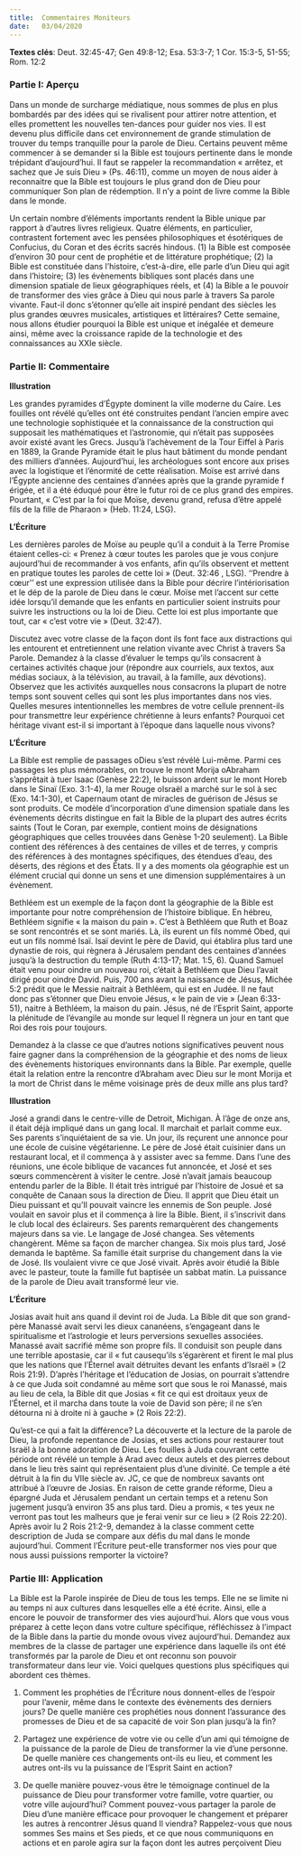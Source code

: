 ```yaml
---
title:  Commentaires Moniteurs
date:   03/04/2020
---
```


**Textes clés**: Deut. 32:45-47; Gen 49:8-12; Esa. 53:3-7; 1 Cor. 15:3-5, 51-55; Rom. 12:2

### Partie I: Aperçu

Dans un monde de surcharge médiatique, nous sommes de plus en plus bombardés par des idées qui se rivalisent pour attirer notre attention, et elles promettent les nouvelles ten-dances pour guider nos vies. Il est devenu plus difficile dans cet environnement de grande stimulation de trouver du temps tranquille pour la parole de Dieu. Certains peuvent même commencer à se demander si la Bible est toujours pertinente dans le monde trépidant d’aujourd’hui. Il faut se rappeler la recommandation « arrêtez, et sachez que Je suis Dieu » (Ps. 46:11), comme un moyen de nous aider à reconnaitre que la Bible est toujours le plus grand don de Dieu pour communiquer Son plan de rédemption. Il n’y a point de livre comme la Bible dans le monde.

Un certain nombre d’éléments importants rendent la Bible unique par rapport à d’autres livres religieux. Quatre éléments, en particulier, contrastent fortement avec les pensées philosophiques et ésotériques de Confucius, du Coran et des écrits sacrés hindous. (1) la Bible est composée d’environ 30 pour cent de prophétie et de littérature prophétique; (2) la Bible est constituée dans l’histoire, c’est-à-dire, elle parle d’un Dieu qui agit dans l’histoire; (3) les évènements bibliques sont placés dans une dimension spatiale de lieux géographiques réels, et (4) la Bible a le pouvoir de transformer des vies grâce à Dieu qui nous parle à travers Sa parole vivante. Faut-il donc s’étonner qu’elle ait inspiré pendant des siècles les plus grandes œuvres musicales, artistiques et littéraires? Cette semaine, nous allons étudier pourquoi la Bible est unique et inégalée et demeure ainsi, même avec la croissance rapide de la technologie et des connaissances au XXIe siècle.

### Partie II: Commentaire

**Illustration**

Les grandes pyramides d’Égypte dominent la ville moderne du Caire. Les fouilles ont révélé qu’elles ont été construites pendant l’ancien empire avec une technologie sophistiquée et la connaissance de la construction qui supposait les mathématiques et l’astronomie, qui n’était pas supposées avoir existé avant les Grecs. Jusqu’à l’achèvement de la Tour Eiffel à Paris en 1889, la Grande Pyramide était le plus haut bâtiment du monde pendant des milliers d’années. Aujourd’hui, les archéologues sont encore aux prises avec la logistique et l’énormité de cette réalisation. Moïse est arrivé dans l’Égypte ancienne des centaines d’années après que la grande pyramide f érigée, et il a été éduqué pour être le futur roi de ce plus grand des empires. Pourtant, « C’est par la foi que Moïse, devenu grand, refusa d’être appelé fils de la fille de Pharaon » (Heb. 11:24, LSG).

**L’Écriture**

Les dernières paroles de Moïse au peuple qu’il a conduit à la Terre Promise étaient celles-ci: « Prenez à cœur toutes les paroles que je vous conjure aujourd’hui de recommander à vos enfants, afin qu’ils observent et mettent en pratique toutes les paroles de cette loi » (Deut. 32:46 , LSG). ‘‘Prendre à cœur’’ est une expression utilisée dans la Bible pour décrire l’intériorisation et le dép de la parole de Dieu dans le cœur. Moïse met l’accent sur cette idée lorsqu’il demande que les enfants en particulier soient instruits pour suivre les instructions ou la loi de Dieu. Cette loi est plus importante que tout, car « c’est votre vie » (Deut. 32:47).

Discutez avec votre classe de la façon dont ils font face aux distractions qui les entourent et entretiennent une relation vivante avec Christ à travers Sa Parole. Demandez à la classe d’évaluer le temps qu’ils consacrent à certaines activités chaque jour (répondre aux courriels, aux textos, aux médias sociaux, à la télévision, au travail, à la famille, aux dévotions). Observez que les activités auxquelles nous consacrons la plupart de notre temps sont souvent celles qui sont les plus importantes dans nos vies. Quelles mesures intentionnelles les membres de votre cellule prennent-ils pour transmettre leur expérience chrétienne à leurs enfants? Pourquoi cet héritage vivant est-il si important à l’époque dans laquelle nous vivons?

**L’Écriture**

La Bible est remplie de passages oDieu s’est révélé Lui-même. Parmi ces passages les plus mémorables, on trouve le mont Morija oAbraham s’apprêtait à tuer Isaac (Genèse 22:2), le buisson ardent sur le mont Horeb dans le Sinaï (Exo. 3:1-4), la mer Rouge oIsraël a marché sur le sol à sec (Exo. 14:1-30), et Capernaum otant de miracles de guérison de Jésus se sont produits. Ce modèle d’incorporation d’une dimension spatiale dans les évènements décrits distingue en fait la Bible de la plupart des autres écrits saints (Tout le Coran, par exemple, contient moins de désignations géographiques que celles trouvées dans Genèse 1-20 seulement). La Bible contient des références à des centaines de villes et de terres, y compris des références à des montagnes spécifiques, des étendues d’eau, des déserts, des régions et des États. Il y a des moments ola géographie est un élément crucial qui donne un sens et une dimension supplémentaires à un évènement.

Bethléem est un exemple de la façon dont la géographie de la Bible est importante pour notre compréhension de l’histoire biblique. En hébreu, Bethléem signifie « la maison du pain ». C’est à Bethléem que Ruth et Boaz se sont rencontrés et se sont mariés. Là, ils eurent un fils nommé Obed, qui eut un fils nommé Isaï. Isaï devint le père de David, qui établira plus tard une dynastie de rois, qui règnera à Jérusalem pendant des centaines d’années jusqu’à la destruction du temple (Ruth 4:13-17; Mat. 1:5, 6). Quand Samuel était venu pour oindre un nouveau roi, c’était à Bethléem que Dieu l’avait dirigé pour oindre David. Puis, 700 ans avant la naissance de Jésus, Michée 5:2 prédit que le Messie naitrait à Bethléem, qui est en Judée. Il ne faut donc pas s’étonner que Dieu envoie Jésus, « le pain de vie » (Jean 6:33-51), naitre à Bethléem, la maison du pain. Jésus, né de l’Esprit Saint, apporte la plénitude de l’évangile au monde sur lequel Il règnera un jour en tant que Roi des rois pour toujours.

Demandez à la classe ce que d’autres notions significatives peuvent nous faire gagner dans la compréhension de la géographie et des noms de lieux des évènements historiques environnants dans la Bible. Par exemple, quelle était la relation entre la rencontre d’Abraham avec Dieu sur le mont Morija et la mort de Christ dans le même voisinage près de deux mille ans plus tard?

**Illustration**

José a grandi dans le centre-ville de Detroit, Michigan. À l’âge de onze ans, il était déjà impliqué dans un gang local. Il marchait et parlait comme eux. Ses parents s’inquiétaient de sa vie. Un jour, ils reçurent une annonce pour une école de cuisine végétarienne. Le père de José était cuisinier dans un restaurant local, et il commença à y assister avec sa femme. Dans l’une des réunions, une école biblique de vacances fut annoncée, et José et ses sœurs commencèrent à visiter le centre. José n’avait jamais beaucoup entendu parler de la Bible. Il était très intrigué par l’histoire de Josué et sa conquête de Canaan sous la direction de Dieu. Il apprit que Dieu était un Dieu puissant et qu’Il pouvait vaincre les ennemis de Son peuple. José voulait en savoir plus et il commença à lire la Bible. Bient, il s’inscrivit dans le club local des éclaireurs. Ses parents remarquèrent des changements majeurs dans sa vie. Le langage de José changea. Ses vêtements changèrent. Même sa façon de marcher changea. Six mois plus tard, José demanda le baptême. Sa famille était surprise du changement dans la vie de José. Ils voulaient vivre ce que José vivait. Après avoir étudié la Bible avec le pasteur, toute la famille fut baptisée un sabbat matin. La puissance de la parole de Dieu avait transformé leur vie.

**L’Écriture**

Josias avait huit ans quand il devint roi de Juda. La Bible dit que son grand-père Manassé avait servi les dieux cananéens, s’engageant dans le spiritualisme et l’astrologie et leurs perversions sexuelles associées. Manassé avait sacrifié même son propre fils. Il conduisit son peuple dans une terrible apostasie, car il « fut causequ’ils s’égarèrent et firent le mal plus que les nations que l’Éternel avait détruites devant les enfants d’Israël » (2 Rois 21:9). D’après l’héritage et l’éducation de Josias, on pourrait s’attendre à ce que Juda soit condamné au même sort que sous le roi Manassé, mais au lieu de cela, la Bible dit que Josias « fit ce qui est droitaux yeux de l’Éternel, et il marcha dans toute la voie de David son père; il ne s’en détourna ni à droite ni à gauche » (2 Rois 22:2).

Qu’est-ce qui a fait la différence? La découverte et la lecture de la parole de Dieu, la profonde repentance de Josias, et ses actions pour restaurer tout Israël à la bonne adoration de Dieu. Les fouilles à Juda couvrant cette période ont révélé un temple à Arad avec deux autels et des pierres debout dans le lieu très saint qui représentaient plus d’une divinité. Ce temple a été détruit à la fin du VIIe siècle av. JC, ce que de nombreux savants ont attribué à l’œuvre de Josias. En raison de cette grande réforme, Dieu a épargné Juda et Jérusalem pendant un certain temps et a retenu Son jugement jusqu’à environ 35 ans plus tard. Dieu a promis, « tes yeux ne verront pas tout les malheurs que je ferai venir sur ce lieu » (2 Rois 22:20). Après avoir lu 2 Rois 21:2-9, demandez à la classe comment cette description de Juda se compare aux défis du mal dans le monde aujourd’hui. Comment l’Écriture peut-elle transformer nos vies pour que nous aussi puissions remporter la victoire?

### Partie III: Application

La Bible est la Parole inspirée de Dieu de tous les temps. Elle ne se limite ni au temps ni aux cultures dans lesquelles elle a été écrite. Ainsi, elle a encore le pouvoir de transformer des vies aujourd’hui. Alors que vous vous préparez à cette leçon dans votre culture spécifique, réfléchissez à l’impact de la Bible dans la partie du monde ovous vivez aujourd’hui. Demandez aux membres de la classe de partager une expérience dans laquelle ils ont été transformés par la parole de Dieu et ont reconnu son pouvoir transformateur dans leur vie. Voici quelques questions plus spécifiques qui abordent ces thèmes.

1. Comment les prophéties de l’Écriture nous donnent-elles de l’espoir pour l’avenir, même dans le contexte des évènements des derniers jours? De quelle manière ces prophéties nous donnent l’assurance des promesses de Dieu et de sa capacité de voir Son plan jusqu’à la fin?

2. Partagez une expérience de votre vie ou celle d’un ami qui témoigne de la puissance de la parole de Dieu de transformer la vie d’une personne. De quelle manière ces changements ont-ils eu lieu, et comment les autres ont-ils vu la puissance de l’Esprit Saint en action?

3. De quelle manière pouvez-vous être le témoignage continuel de la puissance de Dieu pour transformer votre famille, votre quartier, ou votre ville aujourd’hui? Comment pouvez-vous partager la parole de Dieu d’une manière efficace pour provoquer le changement et préparer les autres à rencontrer Jésus quand Il viendra? Rappelez-vous que nous sommes Ses mains et Ses pieds, et ce que nous communiquons en actions et en parole agira sur la façon dont les autres perçoivent Dieu
